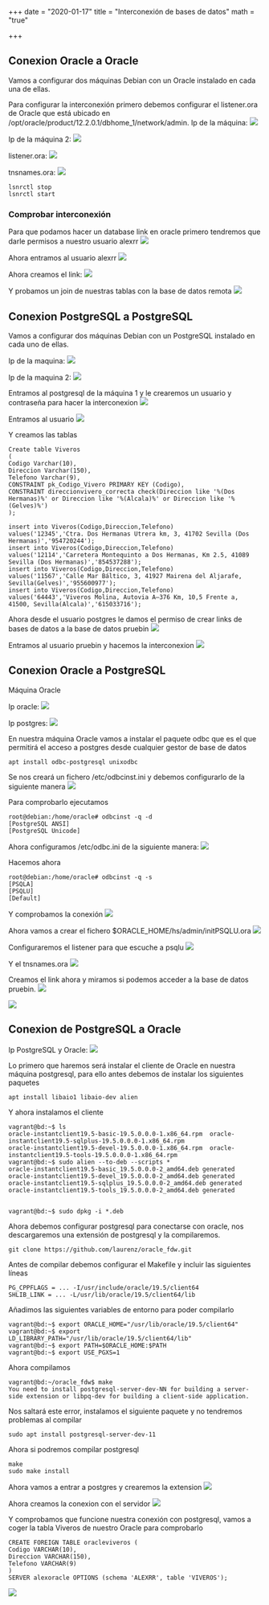 +++
date = "2020-01-17"
title = "Interconexión de bases de datos"
math = "true"

+++

## Conexion Oracle a Oracle

Vamos a configurar dos máquinas Debian con un Oracle instalado en cada una de ellas.

Para configurar la interconexión primero debemos configurar el listener.ora de Oracle que está ubicado en /opt/oracle/product/12.2.0.1/dbhome_1/network/admin.
Ip de la máquina:
![](/images/Interconexion1.png)

Ip de la máquina 2:
![](/images/Interconexion6.png)

listener.ora:
![](/images/Interconexion2.png)

tnsnames.ora:
![](/images/Interconexion3.png)

```
lsnrctl stop
lsnrctl start
```

### Comprobar interconexión

Para que podamos hacer un database link en oracle primero tendremos que darle permisos a nuestro usuario alexrr
![](/images/Interconexion4.png)

Ahora entramos al usuario alexrr
![](/images/Interconexion5.png)

Ahora creamos el link:
![](/images/Interconexion7.png)

Y probamos un join de nuestras tablas con la base de datos remota
![](/images/Interconexion8.png)

## Conexion PostgreSQL a PostgreSQL

Vamos a configurar dos máquinas Debian con un PostgreSQL instalado en cada uno de ellas.

Ip de la maquina:
![](/images/Interconexion9.png)

Ip de la maquina 2:
![](/images/Interconexion10.png)

Entramos al postgresql de la máquina 1 y le crearemos un usuario y contraseña para hacer la interconexion
![](/images/Interconexion11.png)

Entramos al usuario
![](/images/Interconexion12.png)

Y creamos las tablas
```
Create table Viveros
(
Codigo Varchar(10),
Direccion Varchar(150),
Telefono Varchar(9),
CONSTRAINT pk_Codigo_Vivero PRIMARY KEY (Codigo),
CONSTRAINT direccionvivero_correcta check(Direccion like '%(Dos Hermanas)%' or Direccion like '%(Alcala)%' or Direccion like '%(Gelves)%')
);

insert into Viveros(Codigo,Direccion,Telefono)
values('12345','Ctra. Dos Hermanas Utrera km, 3, 41702 Sevilla (Dos Hermanas)','954720244');
insert into Viveros(Codigo,Direccion,Telefono)
values('12114','Carretera Montequinto a Dos Hermanas, Km 2.5, 41089 Sevilla (Dos Hermanas)','854537288');
insert into Viveros(Codigo,Direccion,Telefono)
values('11567','Calle Mar Báltico, 3, 41927 Mairena del Aljarafe, Sevilla(Gelves)','955600977');
insert into Viveros(Codigo,Direccion,Telefono)
values('64443','Viveros Molina, Autovia A—376 Km, 10,5 Frente a, 41500, Sevilla(Alcala)','615033716');
```

Ahora desde el usuario postgres le damos el permiso de crear links de bases de datos a la base de datos pruebin
![](/images/Interconexion13.png)

Entramos al usuario pruebin y hacemos la interconexion
![](/images/Interconexion14.png)

## Conexion Oracle a PostgreSQL

Máquina Oracle

Ip oracle:
![](/images/Interconexion15.png)

Ip postgres:
![](/images/Interconexion16.png)

En nuestra máquina Oracle vamos a instalar el paquete odbc que es el que permitirá el acceso a postgres desde cualquier gestor de base de datos
```
apt install odbc-postgresql unixodbc
```

Se nos creará un fichero /etc/odbcinst.ini y debemos configurarlo de la siguiente manera
![](/images/Interconexion17.png)

Para comprobarlo ejecutamos
```
root@debian:/home/oracle# odbcinst -q -d
[PostgreSQL ANSI]
[PostgreSQL Unicode]
```

Ahora configuramos /etc/odbc.ini de la siguiente manera:
![](/images/Interconexion18.png)

Hacemos ahora
```
root@debian:/home/oracle# odbcinst -q -s
[PSQLA]
[PSQLU]
[Default]
```

Y comprobamos la conexión
![](/images/Interconexion19.png)

Ahora vamos a crear el fichero $ORACLE_HOME/hs/admin/initPSQLU.ora
![](/images/Interconexion20.png)

Configuraremos el listener para que escuche a psqlu
![](/images/Interconexion21.png)

Y el tnsnames.ora 
![](/images/Interconexion22.png)

Creamos el link ahora y miramos si podemos acceder a la base de datos pruebin.
![](/images/Interconexion23.png)

![](/images/Interconexion24.png)


## Conexion de PostgreSQL a Oracle

Ip PostgreSQL y Oracle:
![](/images/Interconexion25.png)


Lo primero que haremos será instalar el cliente de Oracle en nuestra máquina postgresql, para ello antes debemos de instalar los siguientes paquetes
```
apt install libaio1 libaio-dev alien
```

Y ahora instalamos el cliente
```
vagrant@bd:~$ ls
oracle-instantclient19.5-basic-19.5.0.0.0-1.x86_64.rpm  oracle-instantclient19.5-sqlplus-19.5.0.0.0-1.x86_64.rpm
oracle-instantclient19.5-devel-19.5.0.0.0-1.x86_64.rpm  oracle-instantclient19.5-tools-19.5.0.0.0-1.x86_64.rpm
vagrant@bd:~$ sudo alien --to-deb --scripts *
oracle-instantclient19.5-basic_19.5.0.0.0-2_amd64.deb generated
oracle-instantclient19.5-devel_19.5.0.0.0-2_amd64.deb generated
oracle-instantclient19.5-sqlplus_19.5.0.0.0-2_amd64.deb generated
oracle-instantclient19.5-tools_19.5.0.0.0-2_amd64.deb generated


vagrant@bd:~$ sudo dpkg -i *.deb
```

Ahora debemos configurar postgresql para conectarse con oracle, nos descargaremos una extensión de postgresql y la compilaremos.
```
git clone https://github.com/laurenz/oracle_fdw.git
```

Antes de compilar debemos configurar el Makefile y incluir las siguientes líneas
```
PG_CPPFLAGS = ... -I/usr/include/oracle/19.5/client64
SHLIB_LINK = ... -L/usr/lib/oracle/19.5/client64/lib
```

Añadimos las siguientes variables de entorno para poder compilarlo
```
vagrant@bd:~$ export ORACLE_HOME="/usr/lib/oracle/19.5/client64"
vagrant@bd:~$ export LD_LIBRARY_PATH="/usr/lib/oracle/19.5/client64/lib"
vagrant@bd:~$ export PATH=$ORACLE_HOME:$PATH
vagrant@bd:~$ export USE_PGXS=1
```

Ahora compilamos
```
vagrant@bd:~/oracle_fdw$ make
You need to install postgresql-server-dev-NN for building a server-side extension or libpq-dev for building a client-side application.
```

Nos saltará este error, instalamos el siguiente paquete y no tendremos problemas al compilar
```
sudo apt install postgresql-server-dev-11
```

Ahora si podremos compilar postgresql
```
make
sudo make install
```

Ahora vamos a entrar a postgres y crearemos la extension
![](/images/Interconexion26.png)

Ahora creamos la conexion con el servidor
![](/images/Interconexion27.png)


Y comprobamos que funcione nuestra conexión con postgresql, vamos a coger la tabla Viveros de nuestro Oracle para comprobarlo
```
CREATE FOREIGN TABLE oracleviveros (
Codigo VARCHAR(10),
Direccion VARCHAR(150),
Telefono VARCHAR(9)
)
SERVER alexoracle OPTIONS (schema 'ALEXRR', table 'VIVEROS');
```
![](/images/Interconexion28.png)
